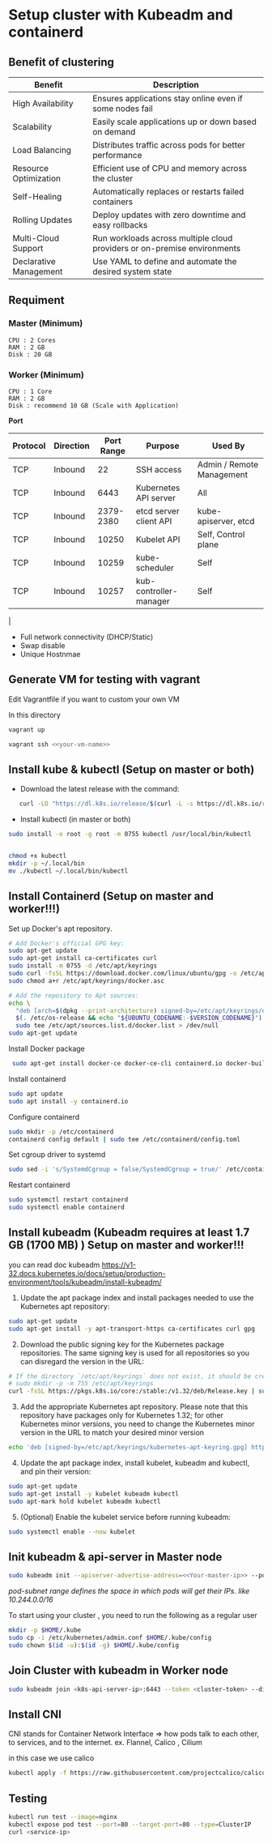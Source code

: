 # Setup cluster with Kubeadm and containerd

## Benefit of clustering
| Benefit                  | Description                                                                 |
|--------------------------|-----------------------------------------------------------------------------|
| High Availability        | Ensures applications stay online even if some nodes fail                    |
| Scalability              | Easily scale applications up or down based on demand                        |
| Load Balancing           | Distributes traffic across pods for better performance                      |
| Resource Optimization    | Efficient use of CPU and memory across the cluster                          |
| Self-Healing             | Automatically replaces or restarts failed containers                        |
| Rolling Updates          | Deploy updates with zero downtime and easy rollbacks                        |
| Multi-Cloud Support      | Run workloads across multiple cloud providers or on-premise environments    |
| Declarative Management   | Use YAML to define and automate the desired system state                    |


## Requiment
  ### Master (Minimum)
    CPU : 2 Cores 
    RAM : 2 GB
    Disk : 20 GB

  ### Worker (Minimum)
    CPU : 1 Core
    RAM : 2 GB
    Disk : recommend 10 GB (Scale with Application) 

  
  
  **Port**

  | Protocol | Direction | Port Range | Purpose                   | Used By                   |
  |----------|-----------|------------|---------------------------|---------------------------|
  | TCP      | Inbound   | 22         | SSH access                | Admin / Remote Management |
  | TCP      | Inbound   | 6443       | Kubernetes API server     | All                       |
  | TCP      | Inbound   | 2379-2380  | etcd server client API    | kube-apiserver, etcd      |
  | TCP      | Inbound   | 10250      | Kubelet API               | Self, Control plane       |
  | TCP      | Inbound   | 10259      | kube-scheduler            | Self                      |
  | TCP      | Inbound   | 10257      | kub-controller-manager   | Self                      |
  |
  - Full network connectivity (DHCP/Static)
  - Swap disable
  - Unique Hostnmae


## Generate VM for testing with vagrant
Edit Vagrantfile if you want to custom your own VM

In this directory 
```bash
vagrant up
```

```bash
vagrant ssh <<your-vm-name>>
```

## Install kube & kubectl (Setup on master or both)
- Download the latest release with the command:
```bash
   curl -LO "https://dl.k8s.io/release/$(curl -L -s https://dl.k8s.io/release/stable.txt)/bin/linux/amd64/kubectl"

```
- Install kubectl (in master or both)
```bash
sudo install -o root -g root -m 0755 kubectl /usr/local/bin/kubectl


chmod +x kubectl
mkdir -p ~/.local/bin
mv ./kubectl ~/.local/bin/kubectl
```

## Install Containerd (Setup on master and worker!!!)
Set up Docker's apt repository.
```bash
# Add Docker's official GPG key:
sudo apt-get update
sudo apt-get install ca-certificates curl
sudo install -m 0755 -d /etc/apt/keyrings
sudo curl -fsSL https://download.docker.com/linux/ubuntu/gpg -o /etc/apt/keyrings/docker.asc
sudo chmod a+r /etc/apt/keyrings/docker.asc

# Add the repository to Apt sources:
echo \
  "deb [arch=$(dpkg --print-architecture) signed-by=/etc/apt/keyrings/docker.asc] https://download.docker.com/linux/ubuntu \
  $(. /etc/os-release && echo "${UBUNTU_CODENAME:-$VERSION_CODENAME}") stable" | \
  sudo tee /etc/apt/sources.list.d/docker.list > /dev/null
sudo apt-get update

```
Install Docker package
```bash
 sudo apt-get install docker-ce docker-ce-cli containerd.io docker-buildx-plugin docker-compose-plugin
```
Install containerd
```bash
sudo apt update
sudo apt install -y containerd.io
```

Configure containerd
```bash
sudo mkdir -p /etc/containerd
containerd config default | sudo tee /etc/containerd/config.toml
```

Set cgroup driver to systemd
```bash
sudo sed -i 's/SystemdCgroup = false/SystemdCgroup = true/' /etc/containerd/config.toml
```

Restart containerd
```bash
sudo systemctl restart containerd
sudo systemctl enable containerd
```


## Install kubeadm  (Kubeadm requires at least 1.7 GB (1700 MB) ) Setup on master and worker!!!
you can read doc kubeadm
https://v1-32.docs.kubernetes.io/docs/setup/production-environment/tools/kubeadm/install-kubeadm/

1. Update the apt package index and install packages needed to use the Kubernetes apt repository:
```bash
sudo apt-get update
sudo apt-get install -y apt-transport-https ca-certificates curl gpg
```
2. Download the public signing key for the Kubernetes package repositories. The same signing key is used for all repositories so you can disregard the version in the URL:
```bash
# If the directory `/etc/apt/keyrings` does not exist, it should be created before the curl command, read the note below.
# sudo mkdir -p -m 755 /etc/apt/keyrings
curl -fsSL https://pkgs.k8s.io/core:/stable:/v1.32/deb/Release.key | sudo gpg --dearmor -o /etc/apt/keyrings/kubernetes-apt-keyring.gpg
```
3. Add the appropriate Kubernetes apt repository. Please note that this repository have packages only for Kubernetes 1.32; for other Kubernetes minor versions, you need to change the Kubernetes minor version in the URL to match your desired minor version
```bash
echo 'deb [signed-by=/etc/apt/keyrings/kubernetes-apt-keyring.gpg] https://pkgs.k8s.io/core:/stable:/v1.32/deb/ /' | sudo tee /etc/apt/sources.list.d/kubernetes.list
```

4. Update the apt package index, install kubelet, kubeadm and kubectl, and pin their version:
```bash
sudo apt-get update
sudo apt-get install -y kubelet kubeadm kubectl
sudo apt-mark hold kubelet kubeadm kubectl
```
5. (Optional) Enable the kubelet service before running kubeadm:
```bash
sudo systemctl enable --now kubelet
```
## Init kubeadm & api-server in Master node
```bash
sudo kubeadm init --apiserver-advertise-address=<<Your-master-ip>> --pod-network-cidr=<<your-pod-subnet>> 
```
*pod-subnet range defines the space in which pods will get their IPs. like 10.244.0.0/16*

To start using your cluster , you need to run the following as a regular user
```bash
mkdir -p $HOME/.kube
sudo cp -i /etc/kubernetes/admin.conf $HOME/.kube/config
sudo chown $(id -u):$(id -g) $HOME/.kube/config
```
## Join Cluster with kubeadm in Worker node
```bash
sudo kubeadm join <k8s-api-server-ip>:6443 --token <cluster-token> --discovery-token-ca-cert-hash sha256:<cluster-sha256>
```

## Install CNI
CNI stands for Container Network Interface => how pods talk to each other, to services, and to the internet.
ex. Flannel, Calico , Cilium 

in this case we use calico
```bash
kubectl apply -f https://raw.githubusercontent.com/projectcalico/calico/v3.27.2/manifests/calico.yaml
```

## Testing

```bash
kubectl run test --image=nginx
kubectl expose pod test --port=80 --target-port=80 --type=ClusterIP
curl <service-ip>
```